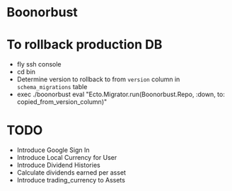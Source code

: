 # Boonorbust

# To rollback production DB
- fly ssh console
- cd bin
- Determine version to rollback to from `version` column in `schema_migrations` table
- exec ./boonorbust eval "Ecto.Migrator.run(Boonorbust.Repo, :down, to: copied_from_version_column)"

 # TODO
- Introduce Google Sign In
- Introduce Local Currency for User
- Introduce Dividend Histories
- Calculate dividends earned per asset
- Introduce trading_currency to Assets
